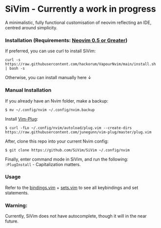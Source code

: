 # SiVim - Currently a work in progress
A minimalistic, fully functional customisation of neovim reflecting an IDE, centred around simplicity.

### Installation (Requirements: [Neovim 0.5 or Greater](https://github.com/neovim/neovim/releases/tag/nightly))
If preferred, you can use curl to install SiVim:
```
curl -s https://raw.githubusercontent.com/hackorum/VapourNvim/main/install.sh | bash -s
```
Otherwise, you can install manually here ↓

### Manual Installation
If you already have an Nvim folder, make a backup: </br>
```
$ mv ~/.config/nvim ~/.config/nvim.backup
```

Install [Vim-Plug](https://github.com/junegunn/vim-plug): </br>
```
$ curl -fLo ~/.config/nvim/autoload/plug.vim --create-dirs https://raw.githubusercontent.com/junegunn/vim-plug/master/plug.vim
```

After, clone this repo into your current Nvim config: </br>
```
$ git clone https://github.com/SiVim/SiVim ~/.config/nvim
```

Finally, enter command mode in SiVim, and run the following: </br>
```:PlugInstall``` - Capitalization matters.

### Usage
Refer to the [bindings.vim](https://github.com/SiVim/SiVim/blob/main/general/bindings.vim) + [sets.vim](https://github.com/SiVim/SiVim/blob/main/general/sets.vim) to see all keybindings and set statements.

### Warning:
Currently, SiVim does not have autocomplete, though it will in the near future.
